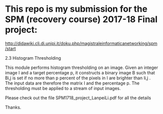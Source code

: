 # This repo is my submission for the SPM (recovery course) 2017-18 Final project:

http://didawiki.cli.di.unipi.it/doku.php/magistraleinformaticanetworking/spm/start

2.3 Histogram Thresholding

This module performs histogram thresholding on an image. Given an integer
image I and a target percentage p, it constructs a binary image B such that
Bi,j is set if no more than p percent of the pixels in I are brighter than
Ii,j . The input data are therefore the matrix I and the percentage p. The
thresholding must be applied to a stream of input images.

Please check out the file SPM1718_project_LanpeiLi.pdf for all the details

Thanks.
